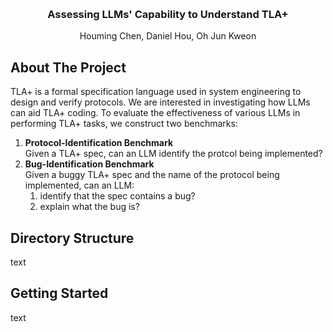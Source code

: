 <!-- Improved compatibility of back to top link: See: https://github.com/othneildrew/Best-README-Template/pull/73 -->
<a name="readme-top"></a>
<!--
*** Thanks for checking out the Best-README-Template. If you have a suggestion
*** that would make this better, please fork the repo and create a pull request
*** or simply open an issue with the tag "enhancement".
*** Don't forget to give the project a star!
*** Thanks again! Now go create something AMAZING! :D
-->

<!-- PROJECT LOGO -->
<br />
<div align="center">
  <h3 align="center">Assessing LLMs' Capability to Understand TLA+</h3>

  <p align="center">
    Houming Chen, Daniel Hou, Oh Jun Kweon
  </p>
</div>


<!-- TABLE OF CONTENTS -->
<!-- <details>
  <summary>Table of Contents</summary>
  <ol>
    <li><a href="#about-the-project">About The Project</a></li>
    <li><a href="#directory-structure">Directory Structure</a></li>
    <li><a href="#usage">Usage</a></li>
  </ol>
</details> -->


<!-- ABOUT THE PROJECT -->
## About The Project

TLA+ is a formal specification language used in system engineering to design and verify protocols. We are interested in investigating how LLMs can aid TLA+ coding. To evaluate the effectiveness of various LLMs in performing TLA+ tasks, we construct two benchmarks:
<ol>
    <li>
        <b>Protocol-Identification Benchmark</b>
        <br>
        Given a TLA+ spec, can an LLM identify the protcol being implemented?
    </li>
    <li>
        <b>Bug-Identification Benchmark</b>
        <br>
        Given a buggy TLA+ spec and the name of the protocol being implemented, can an LLM:
        <ol>
            <li>identify that the spec contains a bug?</li>
            <li>explain what the bug is?</li>
        </ol>
    </li>
</ol>


<!-- Directory Structure -->
## Directory Structure

text


<!-- GETTING STARTED -->
## Getting Started

text
